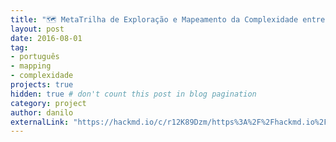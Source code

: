 ```yaml
---
title: "🗺 MetaTrilha de Exploração e Mapeamento da Complexidade entre NÓS"
layout: post
date: 2016-08-01
tag:
- português
- mapping
- complexidade
projects: true
hidden: true # don't count this post in blog pagination
category: project
author: danilo
externalLink: "https://hackmd.io/c/r12K89Dzm/https%3A%2F%2Fhackmd.io%2FPfthNnjIQBi04CvvyNbY6w%3Fview"
---
```

